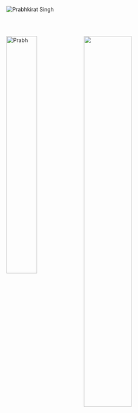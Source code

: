 <!-- ![Prabhkirat Singh-2](https://user-images.githubusercontent.com/78585333/202916458-882d848b-cd41-405d-b3e3-d299bb4d9c2f.png) -->
![Prabhkirat Singh](https://user-images.githubusercontent.com/78585333/202975011-258fde0c-f09e-4671-b335-5f5213deff50.png)


<br>
<br>

<a href="#"><img align="left" src="https://github-readme-stats.vercel.app/api/top-langs?username=Prabhkirat0530&show_icons=true&locale=en&layout=compact&theme=dark" alt="Prabh" width="40%"/></a>
<a href="#"><img src="https://github-readme-stats.vercel.app/api?username=Prabhkirat0530&show_icons=true&count_private=true&theme=dark" width="50%"></a>
